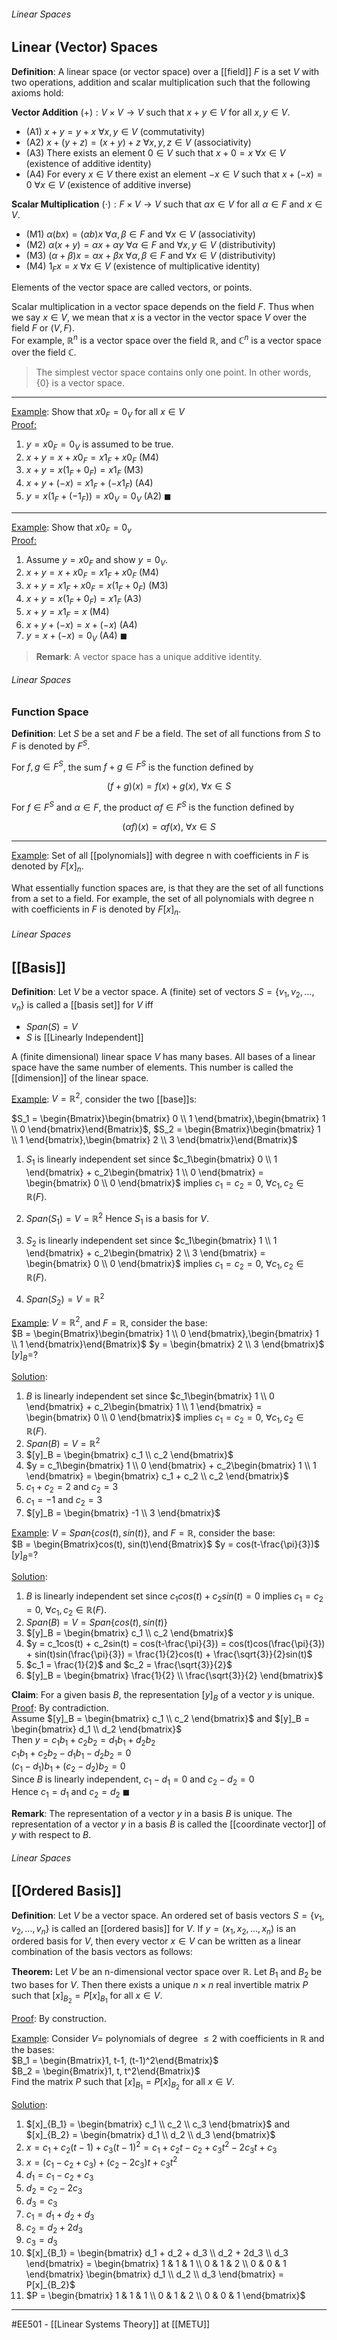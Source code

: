 ###### Linear Spaces ######
## Linear (Vector) Spaces ##

**Definition**: A linear space (or vector space) over a [[field]] $F$ is a set $V$ with two operations, addition and scalar multiplication such that the following axioms hold:

**Vector Addition** $(+): V \times V \rightarrow V$ such that $x + y \in V$ for all $x,y \in V$.
- (A1) $x + y = y + x$   $\forall x,y \in V$ (commutativity)  
- (A2) $x + (y + z) = (x + y) + z$   $\forall x,y,z \in V$ (associativity)  
- (A3) There exists an element $0 \in V$ such that $x + 0 = x$   $\forall x \in V$ (existence of additive identity)  
- (A4) For every $x \in V$ there exist an element $-x \in V$ such that $x + (-x) = 0$   $\forall x \in V$ (existence of additive inverse)


**Scalar Multiplication** $(\cdot): F \times V \rightarrow V$ such that $\alpha x \in V$ for all $\alpha \in F$ and $x \in V$.  
- (M1) $\alpha (bx) = (\alpha b)x$   $\forall \alpha, \beta \in F$ and $\forall x \in V$ (associativity)  
- (M2) $\alpha(x+y) = \alpha x + \alpha y$   $\forall \alpha \in F$ and $\forall x,y \in V$ (distributivity)  
- (M3) $(\alpha + \beta)x = \alpha x + \beta x$   $\forall \alpha, \beta \in F$ and $\forall x \in V$ (distributivity)  
- (M4) $1_Fx = x$   $\forall x \in V$ (existence of multiplicative identity)

Elements of the vector space are called vectors, or points.

Scalar multiplication in a vector space depends on the field $F$. Thus when we say $x \in V$, we mean that $x$ is a vector in the vector space $V$ over the field $F$ or $(V,F)$.  
For example, $\mathbb{R}^n$ is a vector space over the field $\mathbb{R}$, and $\mathbb{C}^n$ is a vector space over the field $\mathbb{C}$.

> The simplest vector space contains only one point. In other words, $\{0\}$ is a vector space.


--------------------------------------------------------------------------
<ins>Example</ins>: Show that $x 0_F  = 0_V$ for all $x \in V$  
<ins>Proof:</ins>
1. $y = x0_F = 0_V$ is assumed to be true.
2. $x + y = x + x0_F = x1_F+ x0_F$      (M4)
3. $x + y = x(1_F + 0_F) = x1_F$            (M3)
4. $x + y + (-x) = x1_F + (-x1_F)$      (A4)
5. $y = x(1_F + (-1_F)) = x0_V = 0_V$     (A2)    $\blacksquare$
  
------------------------------------------------------------------------------------------
<ins>Example</ins>: Show that $x0_F = 0_v$  
<ins>Proof:</ins>  
1. Assume $y = x0_F$ and show $y = 0_V$.  
2. $x + y = x + x0_F = x1_F + x0_F$       (M4)
3. $x + y = x1_F + x0_F = x(1_F + 0_F)$   (M3)
4. $x + y = x(1_F + 0_F) = x1_F$              (A3)
5. $x + y = x1_F = x$                            (M4)
6. $x + y + (-x) = x + (-x)$               (A4)
7. $y = x + (-x) = 0_V$                         (A4)    $\blacksquare$

>**Remark**: A vector space has a unique additive identity.


###### Linear Spaces ######
### Function Space ###
**Definition**: Let $S$ be a set and $F$ be a field. The set of all functions from $S$ to $F$ is denoted by $F^S$.

For $f,g \in F^S$, the sum $f+g \in F^S$ is the function defined by  

$$(f+g)(x) = f(x) + g(x), \ \forall x \in S$$

For $f \in F^S$ and $\alpha \in F$, the product $\alpha f \in F^S$ is the function defined by

$$(\alpha f)(x) = \alpha f(x), \ \forall x \in S$$  

------------------------------------------------------------------------------
<ins>Example</ins>: Set of all [[polynomials]] with degree n with coefficients in $F$ is denoted by $F[x]_n$.

What essentially function spaces are, is that they are the set of all functions from a set to a field. For example, the set of all polynomials with degree n with coefficients in $F$ is denoted by $F[x]_n$.

###### Linear Spaces ######
## [[Basis]] ##

**Definition**: Let $V$ be a vector space. A (finite) set of vectors $S=\{v_1, v_2, \dots, v_n\}$ is called a [[basis set]] for $V$ iff

   *  $Span(S)=V$
   * $S$ is [[Linearly Independent]]

A (finite dimensional) linear space $V$ has many bases. All bases of a linear space have the same number of elements. This number is called the [[dimension]] of the linear space.

<ins>Example</ins>: $V = \mathbb{R}^2$, consider the two [[base]]s:

$S_1 = \begin{Bmatrix}\begin{bmatrix} 0 \\ 1 \end{bmatrix},\begin{bmatrix} 1 \\ 0 \end{bmatrix}\end{Bmatrix}$,             $S_2 = \begin{Bmatrix}\begin{bmatrix} 1 \\ 1 \end{bmatrix},\begin{bmatrix} 2 \\ 3 \end{bmatrix}\end{Bmatrix}$

1. $S_1$ is linearly independent set since $c_1\begin{bmatrix} 0 \\ 1 \end{bmatrix} + c_2\begin{bmatrix} 1 \\ 0 \end{bmatrix} = \begin{bmatrix} 0 \\ 0 \end{bmatrix}$ implies $c_1 = c_2 = 0$,   $\forall c_1 , c_2 \in \mathbb{R}(F)$.
2. $Span(S_1) = V = \mathbb{R}^2$
Hence $S_1$ is a basis for $V$.

1. $S_2$ is linearly independent set since $c_1\begin{bmatrix} 1 \\ 1 \end{bmatrix} + c_2\begin{bmatrix} 2 \\ 3 \end{bmatrix} = \begin{bmatrix} 0 \\ 0 \end{bmatrix}$ implies $c_1 = c_2 = 0$,   $\forall c_1 , c_2 \in \mathbb{R}(F)$.
2. $Span(S_2) = V = \mathbb{R}^2$
   

<ins>Example</ins>: $V = \mathbb{R}^2$, and $F = \mathbb{R}$, consider the base:  
$B = \begin{Bmatrix}\begin{bmatrix} 1 \\ 0 \end{bmatrix},\begin{bmatrix} 1 \\ 1 \end{bmatrix}\end{Bmatrix}$  $y = \begin{bmatrix} 2 \\ 3 \end{bmatrix}$ $[y]_B$=?

<ins>Solution</ins>:  
1. $B$ is linearly independent set since $c_1\begin{bmatrix} 1 \\ 0 \end{bmatrix} + c_2\begin{bmatrix} 1 \\ 1 \end{bmatrix} = \begin{bmatrix} 0 \\ 0 \end{bmatrix}$ implies $c_1 = c_2 = 0$,   $\forall c_1 , c_2 \in \mathbb{R}(F)$.  
2. $Span(B) = V = \mathbb{R}^2$  
3. $[y]_B = \begin{bmatrix} c_1 \\ c_2 \end{bmatrix}$  
4. $y = c_1\begin{bmatrix} 1 \\ 0 \end{bmatrix} + c_2\begin{bmatrix} 1 \\ 1 \end{bmatrix} = \begin{bmatrix} c_1 + c_2 \\ c_2 \end{bmatrix}$  
5. $c_1 + c_2 = 2$ and $c_2 = 3$  
6. $c_1 = -1$ and $c_2 = 3$  
7. $[y]_B = \begin{bmatrix} -1 \\ 3 \end{bmatrix}$


<ins>Example</ins>: $V = Span\{cos(t), sin(t)\}$, and $F = \mathbb{R}$, consider the base:  
$B = \begin{Bmatrix}cos(t), sin(t)\end{Bmatrix}$  $y = cos(t-\frac{\pi}{3})$ $[y]_B$=?

<ins>Solution</ins>:

1. $B$ is linearly independent set since $c_1cos(t) + c_2sin(t) = 0$ implies $c_1 = c_2 = 0$,   $\forall c_1 , c_2 \in \mathbb{R}(F)$.  
2. $Span(B) = V = Span\{cos(t), sin(t)\}$  
3. $[y]_B = \begin{bmatrix} c_1 \\ c_2 \end{bmatrix}$
4. $y = c_1cos(t) + c_2sin(t) = cos(t-\frac{\pi}{3}) = cos(t)cos(\frac{\pi}{3}) + sin(t)sin(\frac{\pi}{3}) = \frac{1}{2}cos(t) + \frac{\sqrt{3}}{2}sin(t)$     
5. $c_1 = \frac{1}{2}$ and $c_2 = \frac{\sqrt{3}}{2}$ 
6. $[y]_B = \begin{bmatrix} \frac{1}{2} \\ \frac{\sqrt{3}}{2} \end{bmatrix}$  


**Claim**: For a given basis $B$, the representation $[y]_B$ of a vector $y$ is unique.  
   <ins>Proof</ins>: By contradiction.  
   Assume $[y]_B = \begin{bmatrix} c_1 \\ c_2 \end{bmatrix}$ and $[y]_B = \begin{bmatrix} d_1 \\ d_2 \end{bmatrix}$  
   Then $y = c_1b_1 + c_2b_2 = d_1b_1 + d_2b_2$  
   $c_1b_1 + c_2b_2 - d_1b_1 - d_2b_2 = 0$  
   $(c_1 - d_1)b_1 + (c_2 - d_2)b_2 = 0$  
   Since $B$ is linearly independent, $c_1 - d_1 = 0$ and $c_2 - d_2 = 0$  
   Hence $c_1 = d_1$ and $c_2 = d_2$  $\blacksquare$

**Remark**: The representation of a vector $y$ in a basis $B$ is unique. The representation of a vector $y$ in a basis $B$ is called the [[coordinate vector]] of $y$ with respect to $B$.

###### Linear Spaces ######
## [[Ordered Basis]] ##

**Definition**: Let $V$ be a vector space. An ordered set of basis vectors $S=\{v_1, v_2, \dots, v_n\}$ is called an [[ordered basis]] for $V$.
If $y = (x_1,x_2,...,x_n)$ is an ordered basis for $V$, then every vector $x \in V$ can be written as a linear combination of the basis vectors as follows:


**Theorem:** Let $V$ be an n-dimensional vector space over $\mathbb{R}$. Let $B_1$ and $B_2$ be two bases for $V$. Then there exists a unique $n \times n$ real invertible matrix $P$ such that $[x]_{B_2} = P[x]_{B_1}$ for all $x \in V$.

<ins>Proof</ins>: By construction.





<ins>Example</ins>: Consider $V =$ polynomials of degree $\leq 2$ with coefficients in $\mathbb{R}$ and the bases:  
$B_1 = \begin{Bmatrix}1, t-1, (t-1)^2\end{Bmatrix}$  
$B_2 = \begin{Bmatrix}1, t, t^2\end{Bmatrix}$  
Find the matrix $P$ such that $[x]_{B_1} = P[x]_{B_2}$ for all $x \in V$.

<ins>Solution</ins>:  
1. $[x]_{B_1} = \begin{bmatrix} c_1 \\ c_2 \\ c_3 \end{bmatrix}$ and $[x]_{B_2} = \begin{bmatrix} d_1 \\ d_2 \\ d_3 \end{bmatrix}$  
2. $x = c_1 + c_2(t-1) + c_3(t-1)^2 = c_1 + c_2t - c_2 + c_3t^2 - 2c_3t + c_3$  
3. $x = (c_1 - c_2 + c_3) + (c_2 - 2c_3)t + c_3t^2$  
4. $d_1 = c_1 - c_2 + c_3$  
5. $d_2 = c_2 - 2c_3$  
6. $d_3 = c_3$  
7. $c_1 = d_1 + d_2 + d_3$  
8. $c_2 = d_2 + 2d_3$  
9. $c_3 = d_3$  
10. $[x]_{B_1} = \begin{bmatrix} d_1 + d_2 + d_3 \\ d_2 + 2d_3 \\ d_3 \end{bmatrix} = \begin{bmatrix} 1 & 1 & 1 \\ 0 & 1 & 2 \\ 0 & 0 & 1 \end{bmatrix} \begin{bmatrix} d_1 \\ d_2 \\ d_3 \end{bmatrix} = P[x]_{B_2}$  
11. $P = \begin{bmatrix} 1 & 1 & 1 \\ 0 & 1 & 2 \\ 0 & 0 & 1 \end{bmatrix}$ 



-----
#EE501 - [[Linear Systems Theory]] at [[METU]]